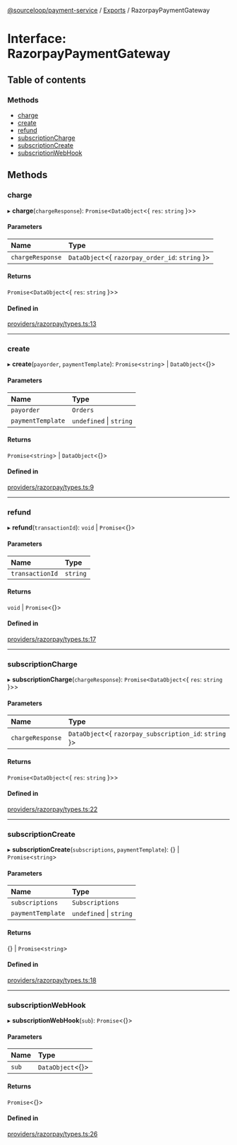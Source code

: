 [@sourceloop/payment-service](../README.md) / [Exports](../modules.md) / RazorpayPaymentGateway

# Interface: RazorpayPaymentGateway

## Table of contents

### Methods

- [charge](RazorpayPaymentGateway.md#charge)
- [create](RazorpayPaymentGateway.md#create)
- [refund](RazorpayPaymentGateway.md#refund)
- [subscriptionCharge](RazorpayPaymentGateway.md#subscriptioncharge)
- [subscriptionCreate](RazorpayPaymentGateway.md#subscriptioncreate)
- [subscriptionWebHook](RazorpayPaymentGateway.md#subscriptionwebhook)

## Methods

### charge

▸ **charge**(`chargeResponse`): `Promise`<`DataObject`<{ `res`: `string`  }\>\>

#### Parameters

| Name | Type |
| :------ | :------ |
| `chargeResponse` | `DataObject`<{ `razorpay_order_id`: `string`  }\> |

#### Returns

`Promise`<`DataObject`<{ `res`: `string`  }\>\>

#### Defined in

[providers/razorpay/types.ts:13](https://github.com/sourcefuse/loopback4-microservice-catalog/blob/a84fe677/services/payment-service/src/providers/razorpay/types.ts#L13)

___

### create

▸ **create**(`payorder`, `paymentTemplate`): `Promise`<`string`\> \| `DataObject`<{}\>

#### Parameters

| Name | Type |
| :------ | :------ |
| `payorder` | `Orders` |
| `paymentTemplate` | `undefined` \| `string` |

#### Returns

`Promise`<`string`\> \| `DataObject`<{}\>

#### Defined in

[providers/razorpay/types.ts:9](https://github.com/sourcefuse/loopback4-microservice-catalog/blob/a84fe677/services/payment-service/src/providers/razorpay/types.ts#L9)

___

### refund

▸ **refund**(`transactionId`): `void` \| `Promise`<{}\>

#### Parameters

| Name | Type |
| :------ | :------ |
| `transactionId` | `string` |

#### Returns

`void` \| `Promise`<{}\>

#### Defined in

[providers/razorpay/types.ts:17](https://github.com/sourcefuse/loopback4-microservice-catalog/blob/a84fe677/services/payment-service/src/providers/razorpay/types.ts#L17)

___

### subscriptionCharge

▸ **subscriptionCharge**(`chargeResponse`): `Promise`<`DataObject`<{ `res`: `string`  }\>\>

#### Parameters

| Name | Type |
| :------ | :------ |
| `chargeResponse` | `DataObject`<{ `razorpay_subscription_id`: `string`  }\> |

#### Returns

`Promise`<`DataObject`<{ `res`: `string`  }\>\>

#### Defined in

[providers/razorpay/types.ts:22](https://github.com/sourcefuse/loopback4-microservice-catalog/blob/a84fe677/services/payment-service/src/providers/razorpay/types.ts#L22)

___

### subscriptionCreate

▸ **subscriptionCreate**(`subscriptions`, `paymentTemplate`): {} \| `Promise`<`string`\>

#### Parameters

| Name | Type |
| :------ | :------ |
| `subscriptions` | `Subscriptions` |
| `paymentTemplate` | `undefined` \| `string` |

#### Returns

{} \| `Promise`<`string`\>

#### Defined in

[providers/razorpay/types.ts:18](https://github.com/sourcefuse/loopback4-microservice-catalog/blob/a84fe677/services/payment-service/src/providers/razorpay/types.ts#L18)

___

### subscriptionWebHook

▸ **subscriptionWebHook**(`sub`): `Promise`<{}\>

#### Parameters

| Name | Type |
| :------ | :------ |
| `sub` | `DataObject`<{}\> |

#### Returns

`Promise`<{}\>

#### Defined in

[providers/razorpay/types.ts:26](https://github.com/sourcefuse/loopback4-microservice-catalog/blob/a84fe677/services/payment-service/src/providers/razorpay/types.ts#L26)
